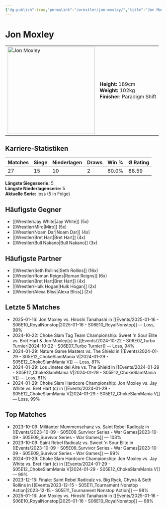 ```yaml
---
{"dg-publish":true,"permalink":"/wrestler/jon-moxley/","title":"Jon Moxley","tags":["wrestler"],"noteIcon":""}
---
```



# Jon Moxley

<table>
        <tr>
        <td><img src="https://github.com/CptSpaulding1980/choke-slam-wrestling/releases/download/images/Jon_Moxley.png" width="280" alt="Jon Moxley"></td>
        <td>
        <b>Height:</b> 189cm<br>
        <b>Weight:</b> 102kg<br>
        <b>Finisher:</b> Paradigm Shift<br>
        </td>
        </tr>
        </table>
        

## Karriere-Statistiken

| Matches | Siege | Niederlagen | Draws | Win % | Ø Rating |
|---------|-------|-------------|-------|-------|-----------|
| 27 | 15 | 10 | 2 | 60.0% | 88.59 |

**Längste Siegesserie:** 5<br>**Längste Niederlagenserie:** 5<br>**Aktuelle Serie:** loss (5 in Folge)


## Häufigste Gegner
- [[Wrestler/Jay White\|Jay White]] (5x)
- [[Wrestler/Miro\|Miro]] (5x)
- [[Wrestler/Noam Dar\|Noam Dar]] (4x)
- [[Wrestler/Bret Hart\|Bret Hart]] (4x)
- [[Wrestler/Bull Nakano\|Bull Nakano]] (3x)

## Häufigste Partner
- [[Wrestler/Seth Rollins\|Seth Rollins]] (16x)
- [[Wrestler/Roman Reigns\|Roman Reigns]] (6x)
- [[Wrestler/Bret Hart\|Bret Hart]] (4x)
- [[Wrestler/Hulk Hogan\|Hulk Hogan]] (2x)
- [[Wrestler/Alexa Bliss\|Alexa Bliss]] (2x)

## Letzte 5 Matches
- 2025-01-16: Jon Moxley vs. Hiroshi Tanahashi in [[Events/2025-01-16 - S06E10_RoyalNonstop\|2025-01-16 - S06E10_RoyalNonstop]] — Loss, 98%
- 2024-10-22: Choke Slam Tag Team Championship: Sweet 'n Sour Elite vs. Bret Hart & Jon Moxley(c) in [[Events/2024-10-22 - S06E07_Turbo Turnier\|2024-10-22 - S06E07_Turbo Turnier]] — Loss, 94%
- 2024-01-29: Nature Game Masters  vs. The Shield in [[Events/2024-01-29 - S05E12_ChokeSlamMania V\|2024-01-29 - S05E12_ChokeSlamMania V]] — Loss, 81%
- 2024-01-29: Los Jinetes del Aire vs. The Shield in [[Events/2024-01-29 - S05E12_ChokeSlamMania V\|2024-01-29 - S05E12_ChokeSlamMania V]] — Loss, 81%
- 2024-01-29: Choke Slam Hardcore Championship: Jon Moxley vs. Jay White vs. Bret Hart (c) in [[Events/2024-01-29 - S05E12_ChokeSlamMania V\|2024-01-29 - S05E12_ChokeSlamMania V]] — Loss, 99%

## Top Matches
- 2023-10-09: Militanter Mummenschanz vs. Saint Rebel Radicalz in [[Events/2023-10-09 - S05E09_Survivor Series - War Games\|2023-10-09 - S05E09_Survivor Series - War Games]] — 103%
- 2023-10-09: Saint Rebel Radicalz vs. Sweet 'n Sour Elite in [[Events/2023-10-09 - S05E09_Survivor Series - War Games\|2023-10-09 - S05E09_Survivor Series - War Games]] — 99%
- 2024-01-29: Choke Slam Hardcore Championship: Jon Moxley vs. Jay White vs. Bret Hart (c) in [[Events/2024-01-29 - S05E12_ChokeSlamMania V\|2024-01-29 - S05E12_ChokeSlamMania V]] — 99%
- 2023-12-15: Finale: Saint Rebel Radicalz vs. Big Ryck, Chyna & Seth Rollins in [[Events/2023-12-15 - S05E11_Tournament Nonstop Action\|2023-12-15 - S05E11_Tournament Nonstop Action]] — 98%
- 2025-01-16: Jon Moxley vs. Hiroshi Tanahashi in [[Events/2025-01-16 - S06E10_RoyalNonstop\|2025-01-16 - S06E10_RoyalNonstop]] — 98%
